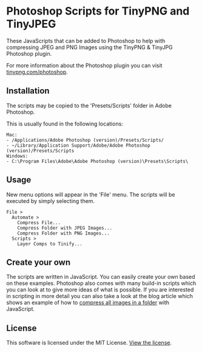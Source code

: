 # Photoshop Scripts for TinyPNG and TinyJPEG

These JavaScripts that can be added to Photoshop to help with compressing JPEG
and PNG Images using the TinyPNG & TinyJPG Photoshop plugin.

For more information about the Photoshop plugin you can visit
[tinypng.com/photoshop](https://tinypng.com/photoshop).

## Installation

The scripts may be copied to the 'Presets/Scripts' folder in Adobe Photoshop.

This is usually found in the following locations:

```
Mac: 
- /Applications/Adobe Photoshop (version)/Presets/Scripts/
- ~/Library/Application Support/Adobe/Adobe Photoshop (version)/Presets/Scripts
Windows:
- C:\Program Files\Adobe\Adobe Photoshop (version)\Presets\Scripts\
```

## Usage

New menu options will appear in the 'File' menu. The scripts will be executed
by simply selecting them.

```
File >
  Automate >
    Compress File...
    Compress Folder with JPEG Images...
    Compress Folder with PNG Images...
  Scripts >
    Layer Comps to Tinify...
```

## Create your own

The scripts are written in JavaScript. You can easily create your own based on
these examples. Photoshop also comes with many build-in scripts which you can
look at to give more ideas of what is possible. If you are interested in
scripting in more detail you can also take a look at the blog article which
shows an example of how to
[compress all images in a folder](http://voormedia.com/blog/2014/06/compressing-png-images-in-photoshop-with-javascript-and-tinypng)
with JavaScript.

## License

This software is licensed under the MIT License. [View the license](LICENSE).
